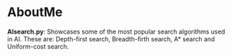 # AboutMe
<b>AIsearch.py</b>: Showcases some of the most popular search algorithms used in AI. These are: Depth-first search, Breadth-firth search, A* search and Uniform-cost search. <br />
